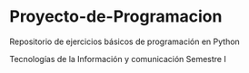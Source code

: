 # Proyecto-de-Programacion
Repositorio de ejercicios básicos de programación en Python

Tecnologías de la Información y comunicación
Semestre I

